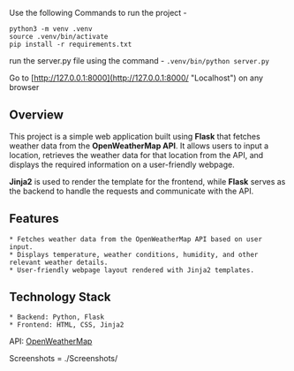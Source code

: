 Use the following Commands to run the project - 
```
python3 -m venv .venv
source .venv/bin/activate
pip install -r requirements.txt
```


run the server.py file using the command - 
`.venv/bin/python server.py`

Go to [http://127.0.0.1:8000](http://127.0.0.1:8000/ "Localhost") on any browser



## Overview
This project is a simple web application built using **Flask** that fetches weather data from the **OpenWeatherMap API**. It allows users to input a location, retrieves the weather data for that location from the API, and displays the required information on a user-friendly webpage.

**Jinja2** is used to render the template for the frontend, while **Flask** serves as the backend to handle the requests and communicate with the API.

## Features
    * Fetches weather data from the OpenWeatherMap API based on user input.
    * Displays temperature, weather conditions, humidity, and other relevant weather details.
    * User-friendly webpage layout rendered with Jinja2 templates.

## Technology Stack
    * Backend: Python, Flask
    * Frontend: HTML, CSS, Jinja2

API: [OpenWeatherMap](https://openweathermap.org/ "OpenWeatherMap.org")

Screenshots = ./Screenshots/

